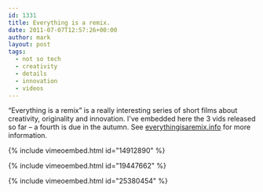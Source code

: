 ```yaml
---
id: 1331
title: Everything is a remix.
date: 2011-07-07T12:57:26+00:00
author: mark
layout: post
tags:
  - not so tech
  - creativity
  - details
  - innovation
  - videos
---
```

&#8220;Everything is a remix&#8221; is a really interesting series of short films about creativity, originality and innovation. I've embedded here the 3 vids released so far &#8211; a fourth is due in the autumn. See [everythingisaremix.info](http://www.everythingisaremix.info/) for more information.

{% include vimeoembed.html id="14912890" %}

{% include vimeoembed.html id="19447662" %}

{% include vimeoembed.html id="25380454" %}

